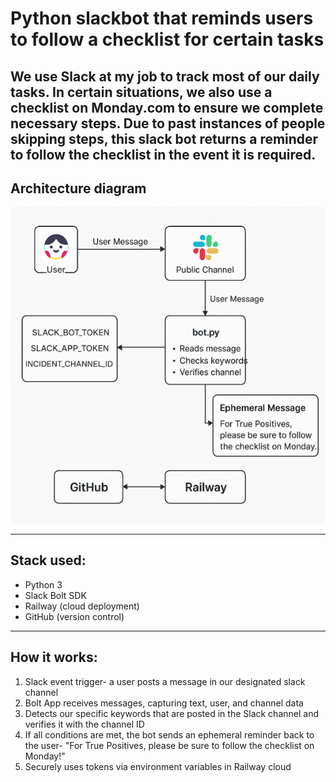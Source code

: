 # Python slackbot that reminds users to follow a checklist for certain tasks

We use Slack at my job to track most of our daily tasks. In certain situations, we also use a checklist on Monday.com to ensure we complete necessary steps. Due to past instances of people skipping steps, this slack bot returns a reminder to follow the checklist in the event it is required.
---

## Architecture diagram

![Slackbot Architecture](slackbot-architecture.png)

---

## Stack used:

- Python 3
- Slack Bolt SDK
- Railway (cloud deployment)
- GitHub (version control)

---

## How it works:

1. Slack event trigger- a user posts a message in our designated slack channel
2. Bolt App receives messages, capturing text, user, and channel data
3. Detects our specific keywords that are posted in the Slack channel and verifies it with the channel ID
4. If all conditions are met, the bot sends an ephemeral reminder back to the user- "For True Positives, please be sure to follow the checklist on Monday!"
5. Securely uses tokens via environment variables in Railway cloud
   

